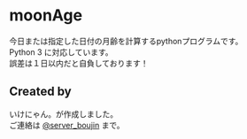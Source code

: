 # moonAge
今日または指定した日付の月齢を計算するpythonプログラムです。  
Python 3 に対応しています。  
誤差は１日以内だと自負しております！  
## Created by
いけにゃん。が作成しました。  
ご連絡は <a href="https://twitter.com/server_boujin">@server_boujin</a> まで。
